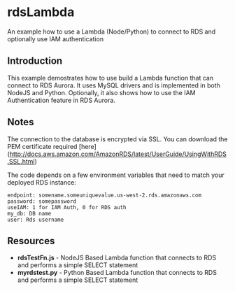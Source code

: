 # rdsLambda
An example how to use a Lambda (Node/Python) to connect to RDS and optionally use IAM authentication


## Introduction

This example demostrates how to use build a Lambda function that can connect to RDS Aurora. It uses MySQL drivers and is implemented in both NodeJS and Python. Optionally, it also shows how to use the IAM Authentication feature in RDS Aurora.

## Notes
The connection to the database is encrypted via SSL. You can download the PEM certificate required [here] (http://docs.aws.amazon.com/AmazonRDS/latest/UserGuide/UsingWithRDS.SSL.html)

The code depends on a few environment variables that need to match your deployed RDS instance:

```
endpoint: somename.someuniquevalue.us-west-2.rds.amazonaws.com
password: somepassword
useIAM: 1 for IAM Auth, 0 for RDS auth
my_db: DB name
user: Rds username
```

## Resources

- **rdsTestFn.js** - NodeJS Based Lambda function that connects to RDS and performs a simple SELECT statement
- **myrdstest.py** - Python Based Lambda function that connects to RDS and performs a simple SELECT statement

